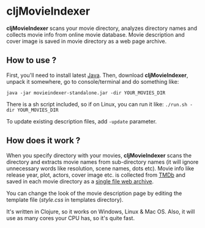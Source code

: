 # cljMovieIndexer

**cljMovieIndexer** scans your movie directory, analyzes directory names and collects movie info from online movie database.
Movie description and cover image is saved in movie directory as a web page archive.

## How to use ?

First, you'll need to install latest [Java](http://www.java.com/en/download/).
Then, download **cljMovieIndexer**, unpack it somewhere, go to console/terminal and do something like:

`java -jar movieindexer-standalone.jar -dir YOUR_MOVIES_DIR`

There is a sh script included, so if on Linux, you can run it like: `./run.sh -dir YOUR_MOVIES_DIR`

To update existing description files, add `-update` parameter.

## How does it work ?

When you specify directory with your movies, **cljMovieIndexer** scans the directory and extracts movie names from sub-directory names (it will ignore unnecessary words like resolution, scene names, dots etc).
Movie info like release year, plot, actors, cover image etc. is collected from [TMDb](http://www.themoviedb.org/) and saved in each movie directory as a [single file web archive](http://en.wikipedia.org/wiki/MHTML).

You can change the look of the movie description page by editing the template file (*style.css* in templates directory).

It's written in Clojure, so it works on Windows, Linux & Mac OS. Also, it will use as many cores your CPU has, so it's quite fast.
